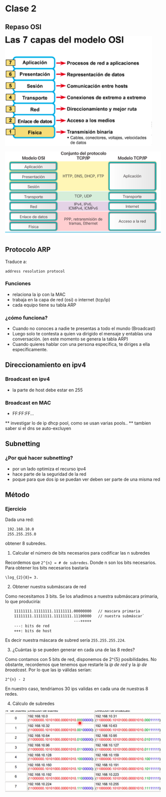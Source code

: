 # Clase 2
## Repaso OSI
![tomado de: Prof. Óscar Eraso ](capas_osi.png)

![tomado de: Prof. Óscar Eraso ](protocolos.png)

## Protocolo ARP
Traduce a:

    address resolution protocol
    
### Funciones

- relaciona la ip con la MAC 
- trabaja en la capa de red (osi) o internet (tcp/ip)
- cada equipo tiene su tabla ARP

### ¿cómo funciona?

- Cuando no conoces a nadie te presentas a todo el mundo (Broadcast)
- Luego solo te contesta a quien va dirigido el mensaje y entablas una conversación. (en este momento se genera la tabla ARP)
- Cuando quieres hablar con una persona específica, te diriges a ella específicamente.


## Direccionamiento en ipv4

### Broadcast en ipv4
- la parte de host debe estar en 255

### Broadcast en MAC
- FF:FF:FF...

** investigar lo de ip dhcp pool, como se usan varias pools..
** tambien saber si el dns se auto-excluyen

## Subnetting

### ¿Por qué hacer subnetting?
- por un lado optimiza el recurso ipv4
- hace parte de la seguridad de la red 
- poque para que dos ip se puedan ver deben ser parte de una misma red 


## Método

### Ejercicio
Dada una red:
	
	 192.168.10.0
     255.255.255.0
     
obtener 8 subredes.

1. Calcular el número de bits necesarios para codificar las n subredes

Recordemos que `2^{n} = # de subredes`. Donde n son los bits necesarios.
Para obtener los bits necesarios bastaría 


    \log_{2}{8}= 3.

2. Obtener nuestra submáscara de red

Como necesitamos 3 bits. Se los añadimos a nuestra submáscara primaria, lo que produciría:

        11111111.11111111.11111111.00000000   // mascara primaria
        11111111.11111111.11111111.11100000   // nuestra submáscar`
                                   ---+++++
        ---: bits de red
        +++: bits de host

Es decir nuestra máscara de subred sería `255.255.255.224`.


3. ¿Cuántas ip se pueden generar en cada una de las 8 redes?

Como contamos con 5 bits de red, disponemos de 2^{5} posibilidades.
No obstante, recordemos que tenemos que restarle la *ip de red* y la *ip de broadcast*. Por lo que las ip válidas serían:

	2^{n} - 2

En nuestro caso, tendriamos 30 ips validas en cada una de nuestras 8 redes.

4. Cálculo de subredes


![tomado de: Prof. Óscar Eraso ](subredes.png)






